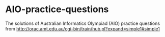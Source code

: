 # AIO-practice-questions
The solutions of Australian Informatics Olympiad (AIO) practice questions from http://orac.amt.edu.au/cgi-bin/train/hub.pl?expand=simple1#simple1
